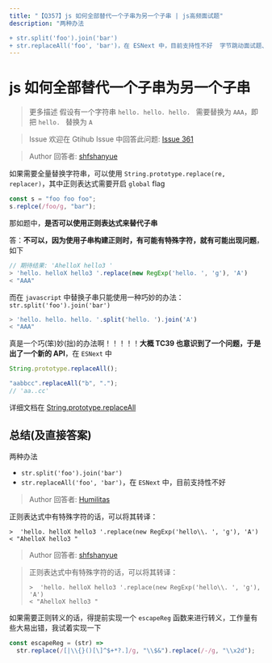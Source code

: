 ```yaml
---
title: "【Q357】js 如何全部替代一个子串为另一个子串 | js高频面试题"
description: "两种办法

+ str.split('foo').join('bar')
+ str.replaceAll('foo', 'bar')，在 ESNext 中，目前支持性不好  字节跳动面试题、阿里腾讯面试题、美团小米面试题。"
---
```


# js 如何全部替代一个子串为另一个子串

> 更多描述
> 假设有一个字符串 `hello. hello. hello. ` 需要替换为 `AAA`，即把 `hello. ` 替换为 `A`

> Issue
> 欢迎在 Gtihub Issue 中回答此问题: [Issue 361](https://github.com/shfshanyue/Daily-Question/issues/361)

> Author
> 回答者: [shfshanyue](https://github.com/shfshanyue)

如果需要全量替换字符串，可以使用 `String.prototype.replace(re, replacer)`，其中正则表达式需要开启 `global` flag

```js
const s = "foo foo foo";
s.replce(/foo/g, "bar");
```

那如题中，**是否可以使用正则表达式来替代子串**

答：**不可以，因为使用子串构建正则时，有可能有特殊字符，就有可能出现问题**，如下

```js
// 期待结果: 'AhelloX hello3 '
> 'hello. helloX hello3 '.replace(new RegExp('hello. ', 'g'), 'A')
< "AAA"
```

而在 `javascript` 中替换子串只能使用一种巧妙的办法：`str.split('foo').join('bar')`

```js
> 'hello. hello. hello. '.split('hello. ').join('A')
< "AAA"
```

真是一个巧(笨)妙(拙)的办法啊！！！！！**大概 TC39 也意识到了一个问题，于是出了一个新的 API**，在 `ESNext` 中

```js
String.prototype.replaceAll();

"aabbcc".replaceAll("b", ".");
// 'aa..cc'
```

详细文档在 [String.prototype.replaceAll](https://developer.mozilla.org/docs/Web/JavaScript/Reference/Global_Objects/String/replaceAll)

## 总结(及直接答案)

两种办法

- `str.split('foo').join('bar')`
- `str.replaceAll('foo', 'bar')`，在 `ESNext` 中，目前支持性不好

> Author
> 回答者: [Humilitas](https://github.com/Humilitas)

正则表达式中有特殊字符的话，可以将其转译：

```
>  'hello. helloX hello3 '.replace(new RegExp('hello\\. ', 'g'), 'A')
< "AhelloX hello3 "
```

> Author
> 回答者: [shfshanyue](https://github.com/shfshanyue)

> 正则表达式中有特殊字符的话，可以将其转译：
>
> ```
> >  'hello. helloX hello3 '.replace(new RegExp('hello\\. ', 'g'), 'A')
> < "AhelloX hello3 "
> ```

如果需要正则转义的话，得提前实现一个 `escapeReg` 函数来进行转义，工作量有些大易出错，我试着实现一下

```js
const escapeReg = (str) =>
  str.replace(/[|\\{}()[\]^$+*?.]/g, "\\$&").replace(/-/g, "\\x2d");
```
